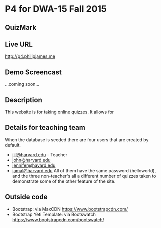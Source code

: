 # P4 for DWA-15 Fall 2015
## QuizMark

## Live URL
<http://p4.philipjames.me>

## Demo Screencast
...coming soon...

## Description
This website is for taking online quizzes. It allows for 

## Details for teaching team
When the database is seeded there are four users that are created by default. 
* jill@harvard.edu - Teacher
* john@harvard.edu
* jennifer@havard.edu
* jamal@harvard.edu
All of them have the same password (helloworld), and the three non-teacher's all a different number of quizzes taken to demonstrate some of the other feature of the site.



## Outside code
* Bootstrap: via MaxCDN <https://www.bootstrapcdn.com/>
* Bootstrap Yeti Template: via Bootswatch <https://www.bootstrapcdn.com/bootswatch/>
